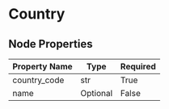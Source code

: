 
# Country

## Node Properties

| Property Name | Type | Required |
| ------------- | ---- | -------- |
| country_code | str | True |
| name | Optional | False |



